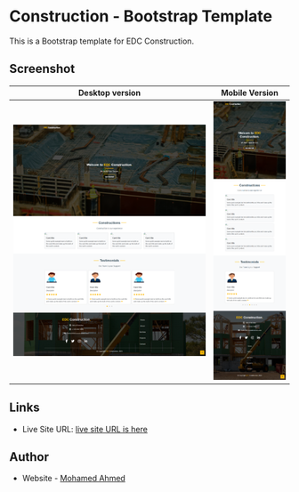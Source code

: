 # Construction - Bootstrap Template

This is a Bootstrap template for EDC Construction.

## Screenshot

| Desktop version                                     |                 Mobile Version                  |
| --------------------------------------------------- | :---------------------------------------------: |
| ![Solution Screenshot](./Screenshot/desktop.png) | ![Solution Screenshot](./Screenshot/mobile.png) |

## Links

- Live Site URL: [live site URL is here](https://mnsa2024.github.io/construction-bootstrap-template/)

## Author

- Website - [Mohamed Ahmed](https://github.com/mnsa2024)
